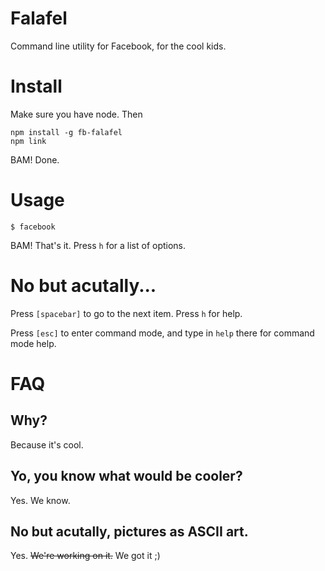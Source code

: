Falafel
============

Command line utility for Facebook, for the cool kids.

# Install

Make sure you have node. Then

    npm install -g fb-falafel
    npm link

BAM! Done.

# Usage

    $ facebook

BAM! That's it. Press `h` for a list of options.

# No but acutally...

Press `[spacebar]` to go to the next item. Press `h` for help. 

Press `[esc]` to enter command mode, and type in `help` there for command mode help.

# FAQ

## Why? 

Because it's cool.

## Yo, you know what would be cooler? 

Yes. We know.

## No but acutally, pictures as ASCII art.

Yes. ~~We're working on it.~~ We got it ;)